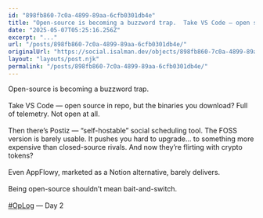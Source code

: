 ```yaml
---
id: "898fb860-7c0a-4899-89aa-6cfb0301db4e"
title: "Open-source is becoming a buzzword trap.  Take VS Code — open source in repo, but the binaries yo..."
date: "2025-05-07T05:25:16.256Z"
excerpt: "..."
url: "/posts/898fb860-7c0a-4899-89aa-6cfb0301db4e/"
originalUrl: "https://social.isalman.dev/objects/898fb860-7c0a-4899-89aa-6cfb0301db4e"
layout: "layouts/post.njk"
permalink: "/posts/898fb860-7c0a-4899-89aa-6cfb0301db4e/"
---
```


Open-source is becoming a buzzword trap.<br /><br />Take VS Code — open source in repo, but the binaries you download? Full of telemetry. Not open at all.<br /><br />Then there’s Postiz — “self-hostable” social scheduling tool. The FOSS version is barely usable. It pushes you hard to upgrade… to something more expensive than closed-source rivals. And now they’re flirting with crypto tokens?<br /><br />Even AppFlowy, marketed as a Notion alternative, barely delivers.<br /><br />Being open-source shouldn’t mean bait-and-switch.<br /><br /><a href="https://social.isalman.dev/tag/oplog">#OpLog</a> — Day 2